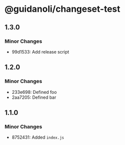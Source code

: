 # @guidanoli/changeset-test

## 1.3.0

### Minor Changes

- 99d1533: Add release script

## 1.2.0

### Minor Changes

- 233e698: Defined foo
- 2aa7205: Defined bar

## 1.1.0

### Minor Changes

- 8752431: Added `index.js`
